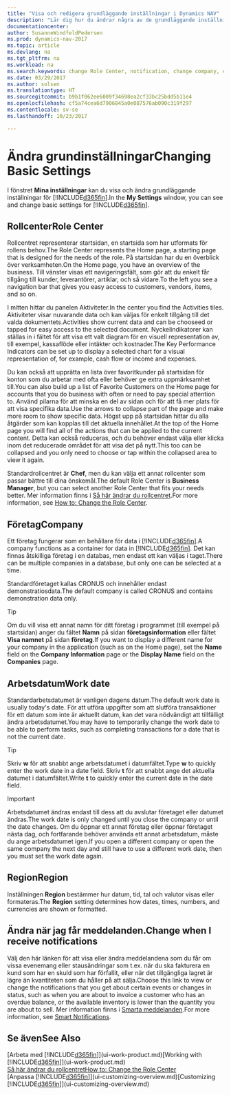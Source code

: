```yaml
---
title: "Visa och redigera grundläggande inställningar i Dynamics NAV"
description: "Lär dig hur du ändrar några av de grundläggande inställningarna i Dynamics NAV till exempel, rollcenter, företag eller arbetsdatumet."
documentationcenter: 
author: SusanneWindfeldPedersen
ms.prod: dynamics-nav-2017
ms.topic: article
ms.devlang: na
ms.tgt_pltfrm: na
ms.workload: na
ms.search.keywords: change Role Center, notification, change company, change work date
ms.date: 03/29/2017
ms.author: solsen
ms.translationtype: HT
ms.sourcegitcommit: b9b1f062ee6009f34698ea2cf33bc25bdd5b11e4
ms.openlocfilehash: cf5a74cea6d7906845a0e087576ab090c319f297
ms.contentlocale: sv-se
ms.lasthandoff: 10/23/2017

---
```

# <a name="changing-basic-settings"></a><span data-ttu-id="399ca-103">Ändra grundinställningar</span><span class="sxs-lookup"><span data-stu-id="399ca-103">Changing Basic Settings</span></span>
<span data-ttu-id="399ca-104">I fönstret **Mina inställningar** kan du visa och ändra grundläggande inställningar för [!INCLUDE[d365fin](includes/d365fin_md.md)].</span><span class="sxs-lookup"><span data-stu-id="399ca-104">In the **My Settings** window, you can see and change basic settings for [!INCLUDE[d365fin](includes/d365fin_md.md)].</span></span>  

## <a name="role-center"></a><span data-ttu-id="399ca-105">Rollcenter</span><span class="sxs-lookup"><span data-stu-id="399ca-105">Role Center</span></span>
<span data-ttu-id="399ca-106">Rollcentret representerar startsidan, en startsida som har utformats för rollens behov.</span><span class="sxs-lookup"><span data-stu-id="399ca-106">The Role Center represents the Home page, a starting page that is designed for the needs of the role.</span></span> <span data-ttu-id="399ca-107">På startsidan har du en överblick över verksamheten.</span><span class="sxs-lookup"><span data-stu-id="399ca-107">On the Home page, you have an overview of the business.</span></span> <span data-ttu-id="399ca-108">Till vänster visas ett navigeringsfält, som gör att du enkelt får tillgång till kunder, leverantörer, artiklar, och så vidare.</span><span class="sxs-lookup"><span data-stu-id="399ca-108">To the left you see a navigation bar that gives you easy access to customers, vendors, items, and so on.</span></span>

<span data-ttu-id="399ca-109">I mitten hittar du panelen Aktiviteter.</span><span class="sxs-lookup"><span data-stu-id="399ca-109">In the center you find the Activities tiles.</span></span> <span data-ttu-id="399ca-110">Aktiviteter visar nuvarande data och kan väljas för enkelt tillgång till det valda dokumentets.</span><span class="sxs-lookup"><span data-stu-id="399ca-110">Activities show current data and can be chooseed or tapped for easy access to the selected document.</span></span> <span data-ttu-id="399ca-111">Nyckelindikatorer kan ställas in i fältet för att visa ett valt diagram för en visuell representation av, till exempel, kassaflöde eller intäkter och kostnader.</span><span class="sxs-lookup"><span data-stu-id="399ca-111">The Key Performance Indicators can be set up to display a selected chart for a visual representation of, for example, cash flow or income and expenses.</span></span>

<span data-ttu-id="399ca-112">Du kan också att upprätta en lista över favoritkunder på startsidan för konton som du arbetar med ofta eller behöver ge extra uppmärksamhet till.</span><span class="sxs-lookup"><span data-stu-id="399ca-112">You can also build up a list of Favorite Customers on the Home page for accounts that you do business with often or need to pay special attention to.</span></span> <span data-ttu-id="399ca-113">Använd pilarna för att minska en del av sidan och för att få mer plats för att visa specifika data.</span><span class="sxs-lookup"><span data-stu-id="399ca-113">Use the arrows to collapse part of the page and make more room to show specific data.</span></span> <span data-ttu-id="399ca-114">Högst upp på startsidan hittar du alla åtgärder som kan kopplas till det aktuella innehållet.</span><span class="sxs-lookup"><span data-stu-id="399ca-114">At the top of the Home page you will find all of the actions that can be applied to the current content.</span></span> <span data-ttu-id="399ca-115">Detta kan också reduceras, och du behöver endast välja eller klicka inom det reducerade området för att visa det på nytt.</span><span class="sxs-lookup"><span data-stu-id="399ca-115">This too can be collapsed and you only need to choose or tap within the collapsed area to view it again.</span></span>

<span data-ttu-id="399ca-116">Standardrollcentret är **Chef**, men du kan välja ett annat rollcenter som passar bättre till dina önskemål.</span><span class="sxs-lookup"><span data-stu-id="399ca-116">The default Role Center is **Business Manager**, but you can select another Role Center that fits your needs better.</span></span> <span data-ttu-id="399ca-117">Mer information finns i [Så här ändrar du rollcentret](change-role.md).</span><span class="sxs-lookup"><span data-stu-id="399ca-117">For more information, see [How to: Change the Role Center](change-role.md).</span></span>

## <a name="company"></a><span data-ttu-id="399ca-118">Företag</span><span class="sxs-lookup"><span data-stu-id="399ca-118">Company</span></span>
<span data-ttu-id="399ca-119">Ett företag fungerar som en behållare för data i [!INCLUDE[d365fin](includes/d365fin_md.md)].</span><span class="sxs-lookup"><span data-stu-id="399ca-119">A company functions as a container for data in [!INCLUDE[d365fin](includes/d365fin_md.md)].</span></span> <span data-ttu-id="399ca-120">Det kan finnas åtskilliga företag i en databas, men endast ett kan väljas i taget.</span><span class="sxs-lookup"><span data-stu-id="399ca-120">There can be multiple companies in a database, but only one can be selected at a time.</span></span>

<span data-ttu-id="399ca-121">Standardföretaget kallas CRONUS och innehåller endast demonstratiosdata.</span><span class="sxs-lookup"><span data-stu-id="399ca-121">The default company is called CRONUS and contains demonstration data only.</span></span>

> [!TIP]  
>   <span data-ttu-id="399ca-122">Om du vill visa ett annat namn för ditt företag i programmet (till exempel på startsidan) anger du fältet **Namn** på sidan **företagsinformation** eller fältet **Visa namnet** på sidan **företag**.</span><span class="sxs-lookup"><span data-stu-id="399ca-122">If you want to display a different name for your company in the application (such as on the Home page), set the **Name** field on the **Company Information** page or the **Display Name** field on the **Companies** page.</span></span>  

## <a name="work-date"></a><span data-ttu-id="399ca-123">Arbetsdatum</span><span class="sxs-lookup"><span data-stu-id="399ca-123">Work date</span></span>
<span data-ttu-id="399ca-124">Standardarbetsdatumet är vanligen dagens datum.</span><span class="sxs-lookup"><span data-stu-id="399ca-124">The default work date is usually today's date.</span></span> <span data-ttu-id="399ca-125">För att utföra uppgifter som att slutföra transaktioner för ett datum som inte är aktuellt datum, kan det vara nödvändigt att tillfälligt ändra arbetsdatumet.</span><span class="sxs-lookup"><span data-stu-id="399ca-125">You may have to temporarily change the work date to be able to perform tasks, such as completing transactions for a date that is not the current date.</span></span>

> [!TIP]  
>   <span data-ttu-id="399ca-126">Skriv **w** för att snabbt ange arbetsdatumet i datumfältet.</span><span class="sxs-lookup"><span data-stu-id="399ca-126">Type **w** to quickly enter the work date in a date field.</span></span> <span data-ttu-id="399ca-127">Skriv **t** för att snabbt ange det aktuella datumet i datumfältet.</span><span class="sxs-lookup"><span data-stu-id="399ca-127">Write **t** to quickly enter the current date in the date field.</span></span>

> [!IMPORTANT]  
>   <span data-ttu-id="399ca-128">Arbetsdatumet ändras endast till dess att du avslutar företaget eller datumet ändras.</span><span class="sxs-lookup"><span data-stu-id="399ca-128">The work date is only changed until you close the company or until the date changes.</span></span> <span data-ttu-id="399ca-129">Om du öppnar ett annat företag eller öppnar företaget nästa dag, och fortfarande behöver använda ett annat arbetsdatum, måste du ange arbetsdatumet igen.</span><span class="sxs-lookup"><span data-stu-id="399ca-129">If you open a different company or open the same company the next day and still have to use a different work date, then you must set the work date again.</span></span>

## <a name="region"></a><span data-ttu-id="399ca-130">Region</span><span class="sxs-lookup"><span data-stu-id="399ca-130">Region</span></span>
<span data-ttu-id="399ca-131">Inställningen **Region** bestämmer hur datum, tid, tal och valutor visas eller formateras.</span><span class="sxs-lookup"><span data-stu-id="399ca-131">The **Region** setting determines how dates, times, numbers, and currencies are shown or formatted.</span></span>   

## <a name="change-when-i-receive-notifications"></a><span data-ttu-id="399ca-132">Ändra när jag får meddelanden.</span><span class="sxs-lookup"><span data-stu-id="399ca-132">Change when I receive notifications</span></span>
<span data-ttu-id="399ca-133">Välj den här länken för att visa eller ändra meddelandena som du får om vissa evenemang eller stausändringar som t.ex. när du ska fakturera en kund som har en skuld som har förfallit, eller när det tillgängliga lagret är lägre än kvantiteten som du håller på att sälja.</span><span class="sxs-lookup"><span data-stu-id="399ca-133">Choose this link to view or change the notifications that you get about certain events or changes in status, such as when you are about to invoice a customer who has an overdue balance, or the available inventory is lower than the quantity you are about to sell.</span></span> <span data-ttu-id="399ca-134">Mer information finns i [Smarta meddelanden](ui-smart-notifications.md).</span><span class="sxs-lookup"><span data-stu-id="399ca-134">For more information, see [Smart Notifications](ui-smart-notifications.md).</span></span>

## <a name="see-also"></a><span data-ttu-id="399ca-135">Se även</span><span class="sxs-lookup"><span data-stu-id="399ca-135">See Also</span></span>
<span data-ttu-id="399ca-136">[Arbeta med [!INCLUDE[d365fin](includes/d365fin_md.md)]](ui-work-product.md)</span><span class="sxs-lookup"><span data-stu-id="399ca-136">[Working with [!INCLUDE[d365fin](includes/d365fin_md.md)]](ui-work-product.md)</span></span>  
[<span data-ttu-id="399ca-137">Så här ändrar du rollcentret</span><span class="sxs-lookup"><span data-stu-id="399ca-137">How to: Change the Role Center</span></span>](change-role.md)  
<span data-ttu-id="399ca-138">[Anpassa [!INCLUDE[d365fin](includes/d365fin_md.md)]](ui-customizing-overview.md)</span><span class="sxs-lookup"><span data-stu-id="399ca-138">[Customizing [!INCLUDE[d365fin](includes/d365fin_md.md)]](ui-customizing-overview.md)</span></span>  

